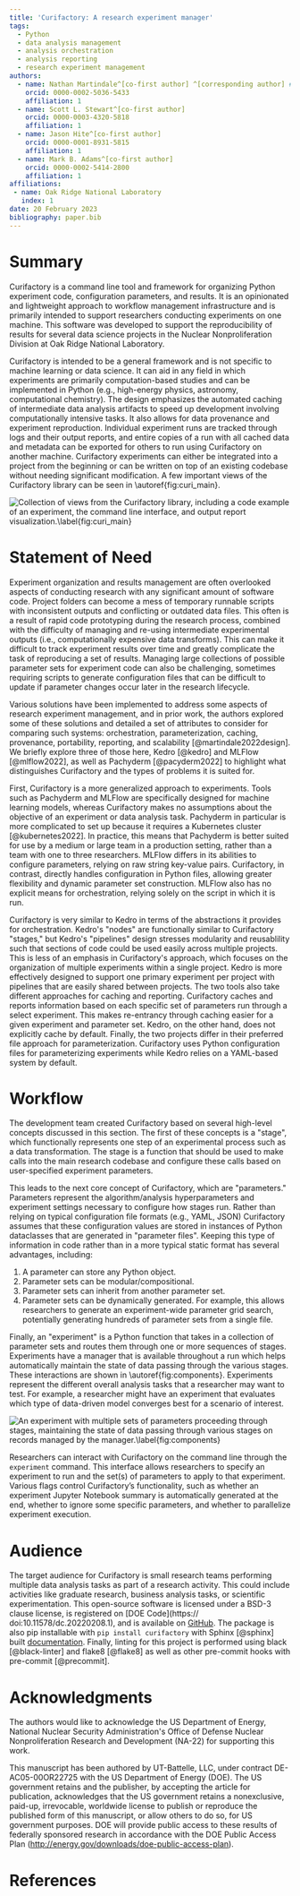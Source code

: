 ```yaml
---
title: 'Curifactory: A research experiment manager'
tags:
  - Python
  - data analysis management
  - analysis orchestration
  - analysis reporting
  - research experiment management
authors:
  - name: Nathan Martindale^[co-first author] ^[corresponding author] # note this makes a footnote saying 'co-first author'
    orcid: 0000-0002-5036-5433
    affiliation: 1
  - name: Scott L. Stewart^[co-first author]
    orcid: 0000-0003-4320-5818
    affiliation: 1
  - name: Jason Hite^[co-first author]
    orcid: 0000-0001-8931-5815
    affiliation: 1
  - name: Mark B. Adams^[co-first author]
    orcid: 0000-0002-5414-2800
    affiliation: 1
affiliations:
 - name: Oak Ridge National Laboratory
   index: 1
date: 20 February 2023
bibliography: paper.bib
---
```


# Summary

Curifactory is a command line tool and framework for organizing Python experiment code, configuration parameters, and results. It is an opinionated and lightweight approach to workflow management infrastructure and is primarily intended to support researchers conducting experiments on one machine. This software was developed to support the reproducibility of results for several data science projects in the Nuclear Nonproliferation Division at Oak Ridge National Laboratory.

Curifactory is intended to be a general framework and is not specific to machine learning or data science. It can aid in any field in which experiments are primarily computation-based studies and can be implemented in Python (e.g., high-energy physics, astronomy, computational chemistry). The design emphasizes the automated caching of intermediate data analysis artifacts to speed up development involving computationally intensive tasks. It also allows for data provenance and experiment reproduction. Individual experiment runs are tracked through logs and their output reports, and entire copies of a run with all cached data and metadata can be exported for others to run using Curifactory on another machine. Curifactory experiments can either be integrated into a project from the beginning or can be written on top of an existing codebase without needing significant modification. A few important views of the Curifactory library can be seen in \autoref{fig:curi_main}.

![Collection of views from the Curifactory library, including a code example of an experiment, the command line interface, and output report visualization.\label{fig:curi_main}](curi_main.png)


# Statement of Need

Experiment organization and results management are often overlooked aspects of conducting research with any significant amount of software code. Project folders can become a mess of temporary runnable scripts with inconsistent outputs and conflicting or outdated data files. This often is a result of rapid code prototyping during the research process, combined with the difficulty of managing and re-using intermediate experimental outputs (i.e., computationally expensive data transforms). This can make it difficult to track experiment results over time and greatly complicate the task of reproducing a set of results. Managing large collections of possible parameter sets for experiment code can also be challenging, sometimes requiring scripts to generate configuration files that can be difficult to update if parameter changes occur later in the research lifecycle.


Various solutions have been implemented to address some aspects of research experiment management, and in prior work, the authors explored some of these solutions and detailed a set of attributes to consider for comparing such systems: orchestration, parameterization, caching, provenance, portability, reporting, and scalability [@martindale2022design]. We briefly explore three of those here, Kedro [@kedro] and MLFlow [@mlflow2022], as well as Pachyderm [@pacyderm2022] to highlight what distinguishes Curifactory and the types of problems it is suited for.


First, Curifactory is a more generalized approach to experiments. Tools such as Pachyderm and MLFlow are specifically designed for machine learning models, whereas Curifactory makes no assumptions about the objective of an experiment or data analysis task. Pachyderm in particular is more complicated to set up
because it requires a Kubernetes cluster [@kubernetes2022]. In practice, this means that Pachyderm is better suited for use by a medium or large team in a production setting, rather than a team with one to three researchers. MLFlow differs in its abilities to configure parameters, relying on raw string key-value pairs. Curifactory, in contrast, directly handles configuration in Python files, allowing greater flexibility and dynamic parameter set construction. MLFlow also has no explicit means for orchestration, relying solely on the script in which it is run.


Curifactory is very similar to Kedro in terms of the abstractions it provides for orchestration. Kedro's "nodes" are functionally similar to Curifactory "stages," but Kedro's "pipelines" design stresses modularity and reusablility such that sections of code could be used easily across multiple projects. This is less of an emphasis in Curifactory's approach, which focuses on the organization of multiple experiments within a single project. Kedro is more effectively designed to support one primary experiment per project with pipelines that are easily shared between projects. The two tools also take different approaches for caching and reporting. Curifactory caches and reports information based on each specific set of parameters run through a select experiment. This makes re-entrancy through caching easier for a given experiment and parameter set. Kedro, on the other hand, does not explicitly cache by default. Finally, the two projects differ in their preferred file approach for parameterization. Curifactory uses Python configuration files for parameterizing experiments while Kedro relies on a YAML-based system by default.


# Workflow

The development team created Curifactory based on several high-level concepts discussed in this section. The first of these concepts is a "stage", which functionally represents one step of an experimental process such as a data transformation. The stage is a function that should be used to make calls into the main research codebase and configure these calls based on user-specified experiment parameters.

This leads to the next core concept of Curifactory, which are "parameters." Parameters represent the algorithm/analysis hyperparameters and experiment settings necessary to configure how stages run. Rather than relying on typical configuration file formats (e.g., YAML, JSON) Curifactory assumes that these configuration values are stored in instances of Python dataclasses that are generated in "parameter files". Keeping this type of information in code rather than in a more typical static format has several advantages, including:

1. A parameter can store any Python object.
2. Parameter sets can be modular/compositional.
3. Parameter sets can inherit from another parameter set.
4. Parameter sets can be dynamically generated. For example, this allows researchers to generate an experiment-wide parameter grid search, potentially generating hundreds of parameter sets from a single file.

Finally, an "experiment" is a Python function that takes in a collection of parameter sets and routes them through one or more sequences of stages. Experiments have a manager that is available throughout a run which helps automatically maintain the state of data passing through the various stages. These interactions are shown in \autoref{fig:components}. Experiments represent the different overall analysis tasks that a researcher may want to test. For example, a researcher might have an experiment that evaluates which type of data-driven model converges best for a scenario of interest.


![An experiment with multiple sets of parameters proceeding through stages, maintaining the state of data passing through various stages on records managed by the manager.\label{fig:components}](components_stages_in_context.png)


Researchers can interact with Curifactory on the command line through the ``experiment`` command. This interface allows researchers to specify an experiment to run and the set(s) of parameters to apply to that experiment. Various flags control Curifactory’s functionality, such as whether an experiment Jupyter Notebook summary is automatically generated at the end, whether to ignore some specific parameters, and whether to parallelize experiment execution.

# Audience

The target audience for Curifactory is small research teams performing multiple data analysis tasks as part of a research activity. This could include activities like graduate research, business analysis tasks, or scientific experimentation. This open-source software is licensed under a BSD-3 clause license, is registered on [DOE Code](https:// doi:10.11578/dc.20220208.1), and is available on [GitHub](https://github.com/ORNL/curifactory). The package is also pip installable with ``pip install curifactory`` with Sphinx [@sphinx] built [documentation](https://ornl.github.io/curifactory/latest/index.html). Finally, linting for this project is performed using black [@black-linter] and flake8 [@flake8] as well as other pre-commit hooks with pre-commit [@precommit].

# Acknowledgments

The authors would like to acknowledge the US Department of Energy, National Nuclear Security Administration's Office of Defense Nuclear Nonproliferation Research and Development (NA-22) for supporting this work.

This manuscript has been authored by UT-Battelle, LLC, under contract DE-AC05-00OR22725 with the US Department of Energy (DOE). The US government retains and the publisher, by accepting the article for publication, acknowledges that the US government retains a nonexclusive, paid-up, irrevocable, worldwide license to publish or reproduce the published form of this manuscript, or allow others to do so, for US government purposes. DOE will provide public access to these results of federally sponsored research in accordance with the DOE Public Access Plan (http://energy.gov/downloads/doe-public-access-plan).

# References
